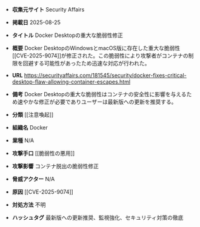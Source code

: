 - **収集元サイト**
Security Affairs

- **掲載日**
2025-08-25

- **タイトル**
Docker Desktopの重大な脆弱性修正

- **概要**
Docker DesktopのWindowsとmacOS版に存在した重大な脆弱性[[CVE-2025-9074]]が修正された。この脆弱性により攻撃者がコンテナの制限を回避する可能性があったため迅速な対応が行われた。

- **URL**
https://securityaffairs.com/181545/security/docker-fixes-critical-desktop-flaw-allowing-container-escapes.html

- **備考**
Docker Desktopの重大な脆弱性はコンテナの安全性に影響を与えるため速やかな修正が必要でありユーザーは最新版への更新を推奨する。

- **分類**
[[注意喚起]]

- **組織名**
Docker

- **業種**
N/A

- **攻撃手口**
[[脆弱性の悪用]]

- **攻撃影響**
コンテナ脱出の脆弱性修正

- **脅威アクター**
N/A

- **原因**
[[CVE-2025-9074]]

- **対処方法**
不明

- **ハッシュタグ**
最新版への更新推奨、監視強化、セキュリティ対策の徹底
